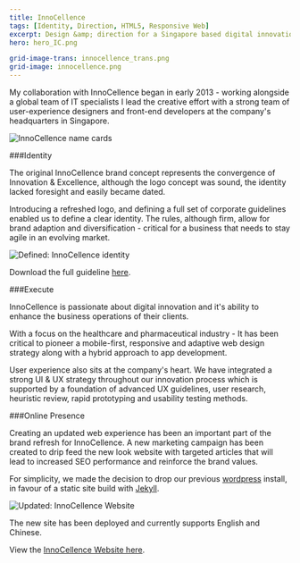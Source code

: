 ```yaml
---
title: InnoCellence
tags: [Identity, Direction, HTML5, Responsive Web]
excerpt: Design &amp; direction for a Singapore based digital innovation agency.
hero: hero_IC.png

grid-image-trans: innocellence_trans.png
grid-image: innocellence.png
---
```


My collaboration with InnoCellence began in early 2013 - working alongside a global team of IT specialists I lead the creative effort with a strong team of user-experience designers and front-end developers at the company's headquarters in Singapore.

![InnoCellence name cards](portfolio_img/innocellence/IC_bg.jpg)
    
###Identity

The original InnoCellence brand concept represents the convergence of Innovation & Excellence, although the logo concept was sound, the identity lacked foresight and easily became dated.

Introducing a refreshed logo, and defining a full set of corporate guidelines enabled us to define a clear identity. The rules, although firm, allow for brand adaption and diversification - critical for a business that needs to stay agile in an evolving market.

![Defined: InnoCellence identity](portfolio_img/innocellence/IC_identity.jpg)

Download the full guideline [here](portfolio_img/innocellence/InnoCellence_Identity-Guidelines_1.0.pdf).

###Execute

InnoCellence is passionate about digital innovation and it's ability to enhance the business operations of their clients.

With a focus on the healthcare and pharmaceutical industry - It has been critical to pioneer a mobile-first, responsive and adaptive web design strategy along with a hybrid approach to app development.

User experience also sits at the company's heart. We have integrated a strong UI & UX strategy throughout our innovation process which is supported by a foundation of advanced UX guidelines, user research, heuristic review, rapid prototyping and usability testing methods.

###Online Presence

Creating an updated web experience has been an important part of the brand refresh for InnoCellence. A new marketing campaign has been created to drip feed the new look website with targeted articles that will lead to increased SEO performance and reinforce the brand values. 

For simplicity, we made the decision to drop our previous [wordpress](https://wordpress.com/create/) install, in favour of a static site build with [Jekyll](http://jekyllrb.com/).

![Updated: InnoCellence Website](portfolio_img/innocellence/IC_web.png)

The new site has been deployed and currently supports English and Chinese.

View the [InnoCellence Website here](http://www.innocellence.com).